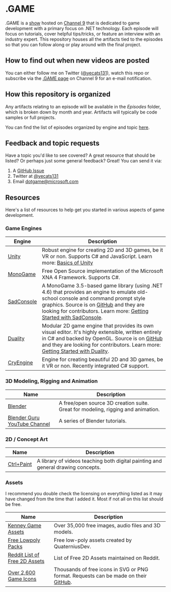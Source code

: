 # .GAME

.GAME is a [show](https://channel9.msdn.com/Shows/dotGAME) hosted on [Channel 9](https://channel9.msdn.com/) that is dedicated to game development with a primary focus on .NET technology. Each episode will focus on tutorials, cover helpful tips/tricks, or feature an interview with an industry expert. This repository houses all the artifacts tied to the episodes so that you can follow along or play around with the final project.

## How to find out when new videos are posted
You can either follow me on Twitter ([@yecats131](https://twitter.com/yecats131)), watch this repo or subscribe via the [.GAME page](https://channel9.msdn.com/Shows/dotGAME) on Channel 9 for an e-mail notification.

## How this repository is organized
Any artifacts relating to an episode will be available in the *Episodes* folder, which is broken down by month and year. Artifacts will typically be code samples or full projects. 

You can find the list of episodes organized by engine and topic [here](.\episodes).

## Feedback and topic requests
Have a topic you'd like to see covered? A great resource that should be listed? Or perhaps just some general feedback? Great! You can send it via:

1. A [GitHub Issue](https://github.com/staceyhaffner/dotGAME/issues)
2. Twitter at [@yecats131](https://twitter.com/yecats131)
3. Email [dotgame@microsoft.com](mailto:dotgame@microsoft.com)

## Resources
Here's a list of resources to help get you started in various aspects of game development.

### Game Engines

| Engine                                             | Description                                                                                                                                                                                                                                    |
|----------------------------------------------------|------------------------------------------------------------------------------------------------------------------------------------------------------------------------------------------------------------------------------------------------|
| [Unity](http://unity3d.com)                               | Robust engine for creating 2D and 3D games, be it VR or non. Supports C# and JavaScript. Learn more: [Basics of Unity](https://channel9.msdn.com/Shows/dotGAME/Basics-of-Unity) |
| [MonoGame](http://www.monogame.net/)               | Free Open Source implementation of the Microsoft XNA 4 Framework. Supports C#.                                                                                                                                                                 |
| [SadConsole](https://github.com/Thraka/SadConsole) | A MonoGame 3.5-based game library (using .NET 4.6) that provides an engine to emulate old-school console and command prompt style graphics. Source is on [GitHub](https://github.com/Thraka/SadConsole) and they are looking for contributors. Learn more: [Getting Started with SadConsole](https://channel9.msdn.com/Shows/dotGAME/Getting-Started-with-SadConsole). |
| [Duality](http://duality.adamslair.net/)           | Modular 2D game engine that provides its own visual editor. It's highly extensible, written entirely in C# and backed by OpenGL. Source is on [GitHub](https://github.com/AdamsLair/duality) and they are looking for contributors. Learn more: [Getting Started with Duality](https://channel9.msdn.com/Shows/dotGAME/Getting-Started-with-Duality--Part-1).            |
| [CryEngine](https://www.cryengine.com/)            | Engine for creating beautiful 2D and 3D games, be it VR or non. Recently integrated C# support.                                                                                                                                                |

### 3D Modeling, Rigging and Animation 

| Name                                                                                     | Description                                                                      |
|------------------------------------------------------------------------------------------|----------------------------------------------------------------------------------|
| [Blender](https://www.blender.org/)                                                      | A free/open source 3D creation suite. Great for modeling, rigging and animation. |
| [Blender Guru YouTube Channel](https://www.youtube.com/channel/UCOKHwx1VCdgnxwbjyb9Iu1g) | A series of Blender tutorials.                                                   |


### 2D / Concept Art

| Name                                           | Description                                                                      |
|------------------------------------------------|----------------------------------------------------------------------------------|
| [Ctrl+Paint](http://www.ctrlpaint.com/library) | A library of videos teaching both digital painting and general drawing concepts. |


### Assets
I recommend you double check the licensing on everything listed as it may have changed from the time that I added it. Most if not all on this list should be free. 

| Name                                                                                                                                 | Description                                         |
|--------------------------------------------------------------------------------------------------------------------------------------|-----------------------------------------------------|
| [Kenney Game Assets](http://www.kenney.nl/)                                                                                          | Over 35,000 free images, audio files and 3D models. |
| [Free Lowpoly Packs](https://www.reddit.com/r/gamedev/comments/5lwhoe/free_lowpolyflat_shaded_cars/)                                 | Free low-poly assets created by QuaterniusDev.      |
| [Reddit List of Free 2D Assets](https://www.reddit.com/r/Unity2D/comments/3dfi5k/lets_create_a_list_of_all_100_free_2d_assets_with/) | List of Free 2D Assets maintained on Reddit.        |
| [Over 2,600 Game Icons](http://game-icons.net/) | Thousands of free icons in SVG or PNG format. Requests can be made on their [GitHub](https://github.com/game-icons/icons). |
